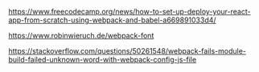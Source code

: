 https://www.freecodecamp.org/news/how-to-set-up-deploy-your-react-app-from-scratch-using-webpack-and-babel-a669891033d4/

https://www.robinwieruch.de/webpack-font

https://stackoverflow.com/questions/50261548/webpack-fails-module-build-failed-unknown-word-with-webpack-config-js-file
